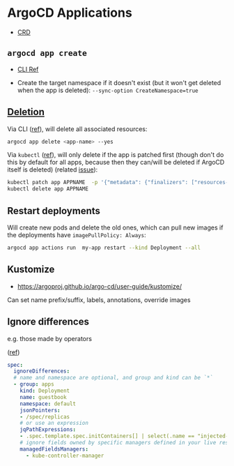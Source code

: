 # ArgoCD Applications

* [CRD](https://github.com/argoproj/argo-cd/blob/master/manifests/crds/application-crd.yaml)

## `argocd app create`

* [CLI Ref](https://argoproj.github.io/argo-cd/user-guide/commands/argocd_app_create/)

* Create the target namespace if it doesn't exist (but it won't get deleted when the app is deleted): `--sync-option CreateNamespace=true`

## [Deletion](https://argoproj.github.io/argo-cd/user-guide/app_deletion/#app-deletion)

Via CLI ([ref](https://argoproj.github.io/argo-cd/user-guide/app_deletion/#deletion-using-argocd)), will delete all associated resources:

```bash
argocd app delete <app-name> --yes
```

Via `kubectl` ([ref](https://argoproj.github.io/argo-cd/user-guide/app_deletion/#deletion-using-kubectl)), will only delete if the app is patched first (though don't do this by default for all apps, because then they can/will be deleted if ArgoCD itself is deleted) (related [issue](https://github.com/argoproj/argo-cd/issues/5305)):

```bash
kubectl patch app APPNAME  -p '{"metadata": {"finalizers": ["resources-finalizer.argocd.argoproj.io"]}}' --type merge
kubectl delete app APPNAME
```

## Restart deployments

Will create new pods and delete the old ones, which can pull new images if the deployments have `imagePullPolicy: Always`:

```bash
argocd app actions run  my-app restart --kind Deployment --all
```

## Kustomize

* <https://argoproj.github.io/argo-cd/user-guide/kustomize/>

Can set name prefix/suffix, labels, annotations, override images

## Ignore differences

e.g. those made by operators

([ref](https://argo-cd.readthedocs.io/en/stable/user-guide/diffing/#application-level-configuration))

```yaml
spec:
  ignoreDifferences:
  # name and namespace are optional, and group and kind can be `*`
  - group: apps
    kind: Deployment
    name: guestbook
    namespace: default
    jsonPointers:
    - /spec/replicas
    # or use an expression
    jqPathExpressions:
    - .spec.template.spec.initContainers[] | select(.name == "injected-init-container")
    # ignore fields owned by specific managers defined in your live resources
    managedFieldsManagers:
      - kube-controller-manager
```